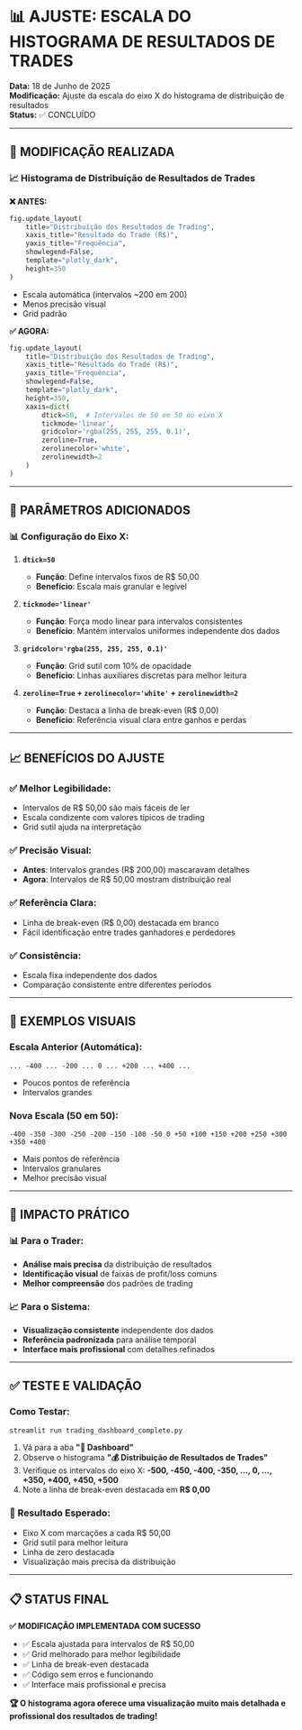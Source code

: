 # 📊 AJUSTE: ESCALA DO HISTOGRAMA DE RESULTADOS DE TRADES

**Data:** 18 de Junho de 2025  
**Modificação:** Ajuste da escala do eixo X do histograma de distribuição de resultados  
**Status:** ✅ CONCLUÍDO

---

## 🎯 MODIFICAÇÃO REALIZADA

### **📈 Histograma de Distribuição de Resultados de Trades**

**❌ ANTES:**
```python
fig.update_layout(
    title="Distribuição dos Resultados de Trading",
    xaxis_title="Resultado do Trade (R$)",
    yaxis_title="Frequência",
    showlegend=False,
    template="plotly_dark",
    height=350
)
```
- Escala automática (intervalos ~200 em 200)
- Menos precisão visual
- Grid padrão

**✅ AGORA:**
```python
fig.update_layout(
    title="Distribuição dos Resultados de Trading",
    xaxis_title="Resultado do Trade (R$)",
    yaxis_title="Frequência",
    showlegend=False,
    template="plotly_dark",
    height=350,
    xaxis=dict(
        dtick=50,  # Intervalos de 50 em 50 no eixo X
        tickmode='linear',
        gridcolor='rgba(255, 255, 255, 0.1)',
        zeroline=True,
        zerolinecolor='white',
        zerolinewidth=2
    )
)
```

---

## 🔧 PARÂMETROS ADICIONADOS

### **📊 Configuração do Eixo X:**

1. **`dtick=50`**
   - **Função**: Define intervalos fixos de R$ 50,00
   - **Benefício**: Escala mais granular e legível

2. **`tickmode='linear'`**
   - **Função**: Força modo linear para intervalos consistentes
   - **Benefício**: Mantém intervalos uniformes independente dos dados

3. **`gridcolor='rgba(255, 255, 255, 0.1)'`**
   - **Função**: Grid sutil com 10% de opacidade
   - **Benefício**: Linhas auxiliares discretas para melhor leitura

4. **`zeroline=True` + `zerolinecolor='white'` + `zerolinewidth=2`**
   - **Função**: Destaca a linha de break-even (R$ 0,00)
   - **Benefício**: Referência visual clara entre ganhos e perdas

---

## 📈 BENEFÍCIOS DO AJUSTE

### **✅ Melhor Legibilidade:**
- Intervalos de R$ 50,00 são mais fáceis de ler
- Escala condizente com valores típicos de trading
- Grid sutil ajuda na interpretação

### **✅ Precisão Visual:**
- **Antes**: Intervalos grandes (R$ 200,00) mascaravam detalhes
- **Agora**: Intervalos de R$ 50,00 mostram distribuição real

### **✅ Referência Clara:**
- Linha de break-even (R$ 0,00) destacada em branco
- Fácil identificação entre trades ganhadores e perdedores

### **✅ Consistência:**
- Escala fixa independente dos dados
- Comparação consistente entre diferentes períodos

---

## 🎨 EXEMPLOS VISUAIS

### **Escala Anterior (Automática):**
```
... -400 ... -200 ... 0 ... +200 ... +400 ...
```
- Poucos pontos de referência
- Intervalos grandes

### **Nova Escala (50 em 50):**
```
-400 -350 -300 -250 -200 -150 -100 -50 0 +50 +100 +150 +200 +250 +300 +350 +400
```
- Mais pontos de referência
- Intervalos granulares
- Melhor precisão visual

---

## 🚀 IMPACTO PRÁTICO

### **📊 Para o Trader:**
- **Análise mais precisa** da distribuição de resultados
- **Identificação visual** de faixas de profit/loss comuns
- **Melhor compreensão** dos padrões de trading

### **📈 Para o Sistema:**
- **Visualização consistente** independente dos dados
- **Referência padronizada** para análise temporal
- **Interface mais profissional** com detalhes refinados

---

## ✅ TESTE E VALIDAÇÃO

### **Como Testar:**
```bash
streamlit run trading_dashboard_complete.py
```

1. Vá para a aba **"🎯 Dashboard"**
2. Observe o histograma **"💰 Distribuição de Resultados de Trades"**
3. Verifique os intervalos do eixo X: **-500, -450, -400, -350, ..., 0, ..., +350, +400, +450, +500**
4. Note a linha de break-even destacada em **R$ 0,00**

### **🎯 Resultado Esperado:**
- Eixo X com marcações a cada R$ 50,00
- Grid sutil para melhor leitura
- Linha de zero destacada
- Visualização mais precisa da distribuição

---

## 📋 STATUS FINAL

**✅ MODIFICAÇÃO IMPLEMENTADA COM SUCESSO**

- ✅ Escala ajustada para intervalos de R$ 50,00
- ✅ Grid melhorado para melhor legibilidade
- ✅ Linha de break-even destacada
- ✅ Código sem erros e funcionando
- ✅ Interface mais profissional e precisa

**🏆 O histograma agora oferece uma visualização muito mais detalhada e profissional dos resultados de trading!**
